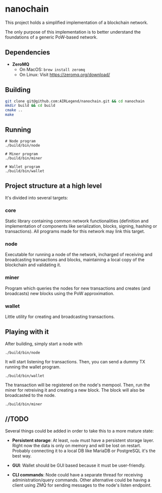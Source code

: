 # nanochain
This project holds a simplified implementation of a blockchain network.

The only purpose of this implementation is to better understand the foundations of a generic PoW-based network.


## Dependencies

- **ZeroMQ**
    - On MacOS: `brew install zeromq`
    - On Linux: Visit https://zeromq.org/download/

## Building

``` bash
git clone git@github.com:AIRLegend/nanochain.git && cd nanochain
mkdir build && cd build
cmake ..
make
```

## Running
```
# Node program
./build/bin/node

# Miner program
./build/bin/miner

# Wallet program
./build/bin/wallet
```


## Project structure at a high level

It's divided into several targets:

### core
Static library containing common network functionalities (definition and implementation of components like serialization, blocks, signing, hashing or transactions). All programs made for this network may link this target.

### node
Executable for running a node of the network, incharged of receiving and broadcasting transactions and blocks, maintaining a local copy of the blockchain and validating it.

### miner
Program which queries the nodes for new transactions and creates (and broadcasts) new blocks using the PoW approximation.

### wallet
Little utility for creating and broadcasting transactions.


## Playing with it
After building, simply start a node with 
```
./build/bin/node
````

It will start listening for transactions. Then, you can send a dummy TX running the wallet program.

```
./build/bin/wallet
```

The transaction will be registered on the node's mempool. Then, run the miner for retreiving it and creating a new block. The block will also be broadcasted to the node.

```
./build/bin/miner
```

## //TODO

Several things could be added in order to take this to a more mature state:

- **Persistent storage**: At least, `node` must have a persistent storage layer. Right now the data is only on memory and will be lost on restart. Probably connecting it to a local DB like MariaDB or PostgreSQL it's the best way.

- **GUI**: Wallet should be GUI based because it must be user-friendly.

- **CLI commands**: Node could have a separate thread for receiving administration/query commands. Other alternative could be having a client using ZMQ for sending messages to the node's listen endpoint.

